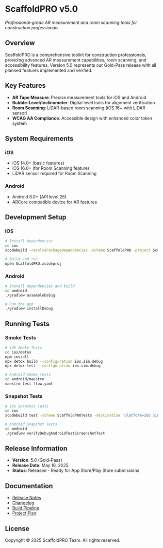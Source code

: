 # ScaffoldPRO v5.0

*Professional-grade AR measurement and room scanning tools for construction professionals*

## Overview

ScaffoldPRO is a comprehensive toolkit for construction professionals, providing advanced AR measurement capabilities, room scanning, and accessibility features. Version 5.0 represents our Gold-Pass release with all planned features implemented and verified.

## Key Features

- **AR Tape Measure**: Precise measurement tools for iOS and Android
- **Bubble-Level/Inclinometer**: Digital level tools for alignment verification
- **Room Scanning**: LiDAR-based room scanning (iOS 16+ with LiDAR sensor)
- **WCAG AA Compliance**: Accessible design with enhanced color token system

## System Requirements

### iOS
- iOS 14.0+ (basic features)
- iOS 16.0+ (for Room Scanning feature)
- LiDAR sensor required for Room Scanning

### Android
- Android 8.0+ (API level 26)
- ARCore compatible device for AR features

## Development Setup

### iOS
```bash
# Install dependencies
cd ios
xcodebuild -resolvePackageDependencies -scheme ScaffoldPRO -project ScaffoldPRO.xcodeproj

# Build and run
open ScaffoldPRO.xcodeproj
```

### Android
```bash
# Install dependencies and build
cd android
./gradlew assembleDebug

# Run the app
./gradlew installDebug
```

## Running Tests

### Smoke Tests
```bash
# iOS Smoke Tests
cd ios/detox
npm install
npx detox build --configuration ios.sim.debug
npx detox test --configuration ios.sim.debug

# Android Smoke Tests
cd android/maestro
maestro test flow.yaml
```

### Snapshot Tests
```bash
# iOS Snapshot Tests
cd ios
xcodebuild test -scheme ScaffoldPROTests -destination 'platform=iOS Simulator,name=iPhone 14'

# Android Snapshot Tests
cd android
./gradlew verifyDebugAndroidTestScreenshotTest
```

## Release Information

- **Version**: 5.0 (Gold-Pass)
- **Release Date**: May 16, 2025
- **Status**: Released - Ready for App Store/Play Store submissions

## Documentation

- [Release Notes](./RELEASE_NOTES.md)
- [Changelog](./RELEASE_CHANGELOG.md)
- [Build Pipeline](./build-pipeline.md)
- [Project Plan](./project_plan.md)

## License

Copyright © 2025 ScaffoldPRO Team. All rights reserved.